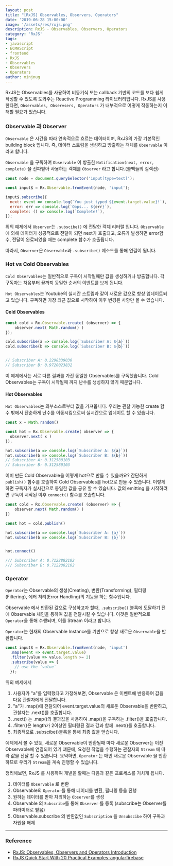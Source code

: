 ```yaml
---
layout: post
title: "[RxJS] Observables, Observers, Operators"
date: '2019-06-28 15:00:00'
image: '/assets/res/rxjs.png'
description: RxJS - Observables, Observers, Operators
category: 'RxJS'
tags:
- javascript
- ECMAScript
- frontend
- RxJS
- Observables
- Observers
- Operators
author: minjnug
---
```


RxJS는 Observables를 사용하여 비동기식 또는 callback 기반의 코드를 보다 쉽게 작성할 수 있도록 도와주는 Reactive Programming 라이브러리입니다.
RxJS를 사용한다면, `Observables, Observsers, Operators` 가 내부적으로 어떻게 작동하는지 이해할 필요가 있습니다.

### Observable 과 Observer

`Observable` 은 시간을 따라 연속적으로 흐르는 데이터이며, RxJS의 가장 기본적인 building block 입니다.
즉, 데이터 스트림을 생성하고 방출하는 객체를 `Observable` 이라고 합니다. 

`Observable` 을 구독하여 `Observable` 이 방출한 `Notification(next, error, complete)` 을 전파받아 사용하는 객체를 `Observer` 라고 합니다.(콜백들의 컬렉션)

```js
const node = document.querySelector('input[type=text]');

const input$ = Rx.Observable.fromEvent(node, 'input');

input$.subscribe({
  next: event => console.log(`You just typed ${event.target.value}!`),
  error: err => console.log(`Oops... ${err}`),
  complete: () => console.log(`Complete!`),
});
```

위의 예제에서 `Observer`는 `.subscibe()` 에 전달한 객체 리터럴 입니다. 
`Observable`에 의해 데이터가 성공적으로 전달이 되면 next가 호출되고, 오류가 발생하면 error함수, 전달이 완료되었을 때는 complete 함수가 호출됩니다. 

따라서, `Observer`은 `Observable`과 `.subscribe()` 메소드를 통해 연결이 됩니다.

### Hot vs Cold Observables

`Cold Observables`는 일반적으로 구독이 시작될때만 값을 생성하거나 방출합니다. 각 구독자는 처음부터 끝까지 동일한 순서의 이벤트를 보게 됩니다.

`Hot Observables`는 Youtube의 실시간 스트림과 같이 새로운 값으로 항상 업데이트되고 있습니다. 구독하면 가장 최근 값으로 시작하여 이후 변경된 사항만 볼 수 있습니다.

#### Cold Observables

```js
const cold = Rx.Observable.create( (observer) => {
    observer.next( Math.random() )
});

cold.subscribe(a => console.log(`Subscriber A: ${a}`))
cold.subscribe(b => console.log(`Subscriber B: ${b}`))


// Subscriber A: 0.2298339030
// Subscriber B: 0.9720023832
```

이 예제에서는 서로 다른 결과를 가진 동일한 Observables를 구독했습니다. 
Cold Observables는 구독이 시작될때 까지 난수를 생성하지 않기 때문입니다.

#### Hot Observables

`Hot Observables`는 외부소스로부터 값을 가져옵니다. 우리는 관찰 가능한 create 함수 밖에서 단순하게 난수를 이동시킴으로써 실시간으로 업데이트 할 수 있습니다.

```js
const x = Math.random()

const hot = Rx.Observable.create( observer => {
  observer.next( x )
});

hot.subscribe(a => console.log(`Subscriber A: ${a}`))
hot.subscribe(b => console.log(`Subscriber B: ${b}`))
// Subscriber A: 0.312580103
// Subscriber B: 0.312580103
```

이미 만든 Cold Observable을 어떻게 hot으로 만들 수 있을까요? 간단하게 `publish()` 함수를 호출하여 Cold Observables를 hot으로 만들 수 있습니다.
이렇게하면 구독자가 실시간으로 동일한 값을 공유 할 수 있습니다. 값의 emitting 을 시작하려면 구독이 시작된 이후 `connect()` 함수를 호출합니다. 

```js
const cold = Rx.Observable.create( (observer) => {
    observer.next( Math.random() )
})

const hot = cold.publish()

hot.subscribe(a => console.log(`Subscriber A: {a}`))
hot.subscribe(b => console.log(`Subscriber B: {b}`))


hot.connect()

/// Subscriber A: 0.7122882102
/// Subscriber B: 0.7122882102
```


### Operator

`Operator`는 Observable의 생성(Creating), 변환(Transforming), 필터링(Filtering), 에러 처리(Error Handling)의 기능을 하는 함수입니다.

Observable 에서 반환된 값으로 구성하고자 할때, `.subscribe()` 블록에 도달하기 전에 Observable 체인을 통하여 값을 전달시킬 수 있습니다. 이것은 일반적으로 `Operator`을 통해 수행되며, 이를 Stream 이라고 합니다.

`Operator`는 현재의 Observable Instance를 기반으로 항상 새로운 `Observable`을 반환합니다.

```js
const input$ = Rx.Observable.fromEvent(node, 'input')
  .map(event => event.target.value)
  .filter(value => value.length >= 2)
  .subscribe(value => {
    // use the `value`
  });
```

위의 예제에서 

   1. 사용자가 "a"를 입력했다고 가정해보면, Observable 은 이벤트에 반응하여 값을 다음 관찰자에게 전달합니다.
   2. "a"가 .map()에 전달되어 event.target.value의 새로운 Observable을 반환하고, 관찰자는 .next()를 호출합니다.
   3. .next() 는 .map()의 결과값을 사용하여 .map()을 구독하는 .filter()을 호출합니다. 
   4. .filter()은 length가 2이상인 필터링된 결과 값과 함께 .next()를 호출합니다.
   5. 최종적으로 .subscibe()블록을 통해 최종 값을 얻습니다.

예제에서 볼 수 있듯, 새로운 Observable이 반환될때 마다 새로운 Observer는 이전 Observable에 연결되어 있기 떄문에, 요청한 작업을 수행하는 관찰자의 `Stream` 에 따라 값을 전달 할 수 있습니다.
요약하면, `Operator` 는 매번 새로운 Observable 을 반환하므로 우리가 `Stream`을 계속 진행할 수 있습니다.


정리해보면, RxJS 를 사용하여 개발을 할때는 다음과 같은 프로세스를 거치게 됩니다.

   1. 데이터를 `Observable` 로 변환
   2. Observable의 `Operator`를 통해 데이터를 변환, 필터링 등을 진행
   3. 원하는 데이터를 받아 처리하는 `Observer`를 생성
   4. Observable 의 `Subscribe`를 통해 `Observer` 를 등록 (subscribe는 Observer를 파라미터로 받음)
   5. Observable.subscribe 의 반환값인 `Subscription` 을 `Unsubscibe` 하여 구독과 자원을 해제

-----
### Reference
- <a href="https://ultimatecourses.com/blog/rxjs-observables-observers-operators">RxJS: Observables, Observers and Operators Introduction</a>
- <a href="https://angularfirebase.com/lessons/rxjs-quickstart-with-20-examples/">RxJS Quick Start With 20 Practical Examples-angularfirebase</a>
